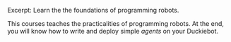 

<!-- 
    about the "Excerpt:" paragraph: in the future this will be
    the short description of the book on the site. Does not get
    shown in the book itself, for now.
-->

Excerpt: Learn the the foundations of programming robots.


This courses teaches the practicalities of programming robots. At the end, you will know how to write and deploy
 simple *agents* on your Duckiebot.


<div style='page-break-before: always'>
</div>

<!-- show a TOC of the book -->

<minitoc levels="2"/>

